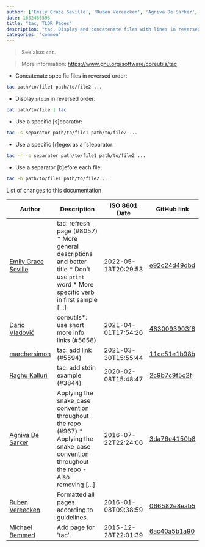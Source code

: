 ```yaml
---
author: ['Emily Grace Seville', 'Ruben Vereecken', 'Agniva De Sarker', 'Dario Vladović', 'Raghu Kalluri', 'Michael Bemmerl', 'marchersimon']
date: 1652466593
title: "tac, TLDR Pages"
description: "tac, Display and concatenate files with lines in reversed order."
categories: "common"
---
```

> See also: `cat`.

> More information: <https://www.gnu.org/software/coreutils/tac>.

- Concatenate specific files in reversed order:

```bash
tac path/to/file1 path/to/file2 ...
```

- Display `stdin` in reversed order:

```bash
cat path/to/file | tac
```

- Use a specific [s]eparator:

```bash
tac -s separator path/to/file1 path/to/file2 ...
```

- Use a specific [r]egex as a [s]eparator:

```bash
tac -r -s separator path/to/file1 path/to/file2 ...
```

- Use a separator [b]efore each file:

```bash
tac -b path/to/file1 path/to/file2 ...
```
List of changes to this documentation


Author | Description | ISO 8601 Date | GitHub link
------|-----|-----|-----
[Emily Grace Seville](mailto:emilyseville7cf@gmail.com) | tac: refresh page (#8057) * More general descriptions and better title * Don't use `print` word * More specific verb in first sample [...] | 2022-05-13T20:29:53 | [e92c24d49dbd](https://github.com/tldr-pages/tldr/commit/e92c24d49dbde6bba88973727cc44e222afb8334)
[Dario Vladović](mailto:d.vladimyr@gmail.com) | coreutils*: use short more info links (#5658) | 2021-04-01T17:54:26 | [4830093903f6](https://github.com/tldr-pages/tldr/commit/4830093903f66ccf3ebbc2ecf477286e45edac59)
[marchersimon](mailto:50295997+marchersimon@users.noreply.github.com) | tac: add link (#5594) | 2021-03-30T15:55:44 | [11cc51e1b98b](https://github.com/tldr-pages/tldr/commit/11cc51e1b98b85336f9ac2400dae49d653eb5ed7)
[Raghu Kalluri](mailto:raghu1kalluri@gmail.com) | tac: add stdin example (#3844) | 2020-02-08T15:48:47 | [2c9b7c9f5c2f](https://github.com/tldr-pages/tldr/commit/2c9b7c9f5c2f9b18a9f4d1c6a02b5d8a6c5561e9)
[Agniva De Sarker](mailto:agnivade@yahoo.co.in) | Applying the snake_case convention throughout the repo (#967) * Applying the snake_case convention throughout the repo - Also removing [...] | 2016-07-22T22:24:06 | [3da76e4150b8](https://github.com/tldr-pages/tldr/commit/3da76e4150b8631fd74aabfcc953cc23731b6bb8)
[Ruben Vereecken](mailto:rubenvereecken@gmail.com) | Formatted all pages according to guidelines. | 2016-01-08T09:38:59 | [066582e8eab5](https://github.com/tldr-pages/tldr/commit/066582e8eab57bce9861cc8d379e158d61f1cc95)
[Michael Bemmerl](mailto:mail@mx-server.de) | Add page for 'tac'. | 2015-12-28T22:01:39 | [6ac40a5b1a90](https://github.com/tldr-pages/tldr/commit/6ac40a5b1a902d0c610413d7b6a4ebcd63726092)

